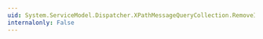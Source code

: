 ```yaml
---
uid: System.ServiceModel.Dispatcher.XPathMessageQueryCollection.RemoveItem(System.Int32)
internalonly: False
---
```

